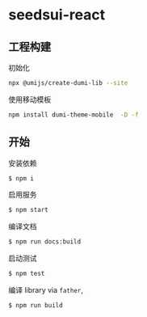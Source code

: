 # seedsui-react

## 工程构建

初始化

```bash
npx @umijs/create-dumi-lib --site
```

使用移动模板

```bash
npm install dumi-theme-mobile  -D -f
```

## 开始

安装依赖

```bash
$ npm i
```

启用服务

```bash
$ npm start
```

编译文档

```bash
$ npm run docs:build
```

启动测试

```bash
$ npm test
```

编译 library via `father`,

```bash
$ npm run build
```
